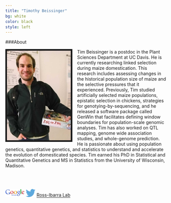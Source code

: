 ```yaml
---
title: "Timothy Beissinger"
bg: white
color: black
style: left
---
```


###About

<div style="float: left; padding-right: 15px">
    <img src="img/2014-03-12 20.50.42.jpg" alt="Picture of me" title="Picture" width="200" border="5"/>
</div>

Tim Beissinger is a postdoc in the Plant Sciences Department at UC Davis.  He is currently researching linked selection during maize domestication. This research includes assessing changes in the historical population size of maize and the selective pressures that it experienced.  Previously, Tim studied artificially selected maize populations, epistatic selection in chickens, strategies for genotying-by-sequencing, and he released a software package called GenWin that facilitates defining window boundaries for population-scale genomic analyses. Tim has also worked on QTL mapping, genome wide association studies, and whole-genome prediction. He is passionate about using population genetics, quantitative genetics, and statistics to understand and accelerate the evolution of domesticated species. Tim earned his PhD in Statistical and Quantitative Genetics and MS in Statistics from the University of Wisconsin, Madison.

<br/>
<br/>
<br/>

<div class="links">
    <a href="http://scholar.google.com/citations?user=PHAEOXIAAAAJ&hl=en" target="_blank"><img src="img/scholar.png" style="width: 60px;"></a>
    <a href="https://twitter.com/timbeissinger" target="_blank"><img src="img/Twitter_logo_blue.png" style="width: 30px;"></a>
    <a href="http://www.rilab.org" target="_blank" title="Ross-Ibarra Lab">Ross-Ibarra Lab</a>
</div>



<script>
  (function(i,s,o,g,r,a,m){i['GoogleAnalyticsObject']=r;i[r]=i[r]||function(){
  (i[r].q=i[r].q||[]).push(arguments)},i[r].l=1*new Date();a=s.createElement(o),
  m=s.getElementsByTagName(o)[0];a.async=1;a.src=g;m.parentNode.insertBefore(a,m)
  })(window,document,'script','//www.google-analytics.com/analytics.js','ga');

  ga('create', 'UA-39814858-2', 'auto');
  ga('send', 'pageview');

</script>

